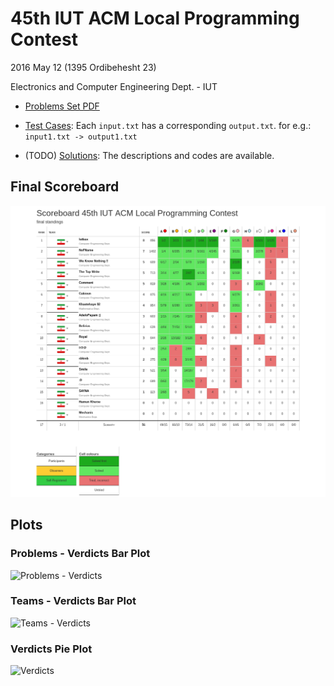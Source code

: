 # 45th IUT ACM Local Programming Contest
2016 May 12 (1395 Ordibehesht 23)

Electronics and Computer Engineering Dept. - IUT

* [Problems Set PDF](problemset.pdf)

* [Test Cases](test-cases): Each `input.txt` has a corresponding `output.txt`. for e.g.: `input1.txt -> output1.txt`
* (TODO) [Solutions](solutions): The descriptions and codes are available.

## Final Scoreboard
![Final Scoreboard](scoreboard.png)

## Plots

### Problems - Verdicts Bar Plot
![Problems - Verdicts](plots/problems-verdicts.png)

### Teams - Verdicts Bar Plot
![Teams - Verdicts](plots/teams-verdicts.png)

### Verdicts Pie Plot
![Verdicts](plots/verdicts.png)
